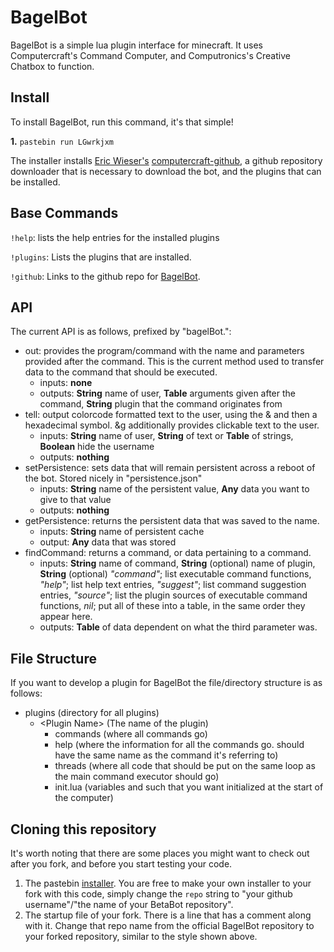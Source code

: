 # BagelBot
BagelBot is a simple lua plugin interface for minecraft.
It uses Computercraft's Command Computer, and Computronics's Creative Chatbox to function.
## Install
To install BagelBot, run this command, it's that simple!

**1.** `pastebin run LGwrkjxm`

The installer installs [Eric Wieser's](https://github.com/eric-wieser/) [computercraft-github](https://github.com/eric-wieser/computercraft-github), a github repository downloader that is necessary to download the bot, and the plugins that can be installed.

## Base Commands
`!help`: lists the help entries for the installed plugins

`!plugins`: Lists the plugins that are installed.

`!github`: Links to the github repo for [BagelBot](https://github.com/hugeblank/BagelBot).

## API
The current API is as follows, prefixed by "bagelBot.":
- out: provides the program/command with the name and parameters provided after the command. This is the current method used to transfer data to the command that should be executed.
	- inputs: **none**
	- outputs: **String** name of user, **Table** arguments given after the command, **String** plugin that the command originates from
- tell: output colorcode formatted text to the user, using the & and then a hexadecimal symbol. &g additionally provides clickable text to the user.
	- inputs: **String** name of user, **String** of text or **Table** of strings, **Boolean** hide the username
	- outputs: **nothing**
- setPersistence: sets data that will remain persistent across a reboot of the bot. Stored nicely in "persistence.json"
	- inputs: **String** name of the persistent value, **Any** data you want to give to that value
	- outputs: **nothing**
- getPersistence: returns the persistent data that was saved to the name.
	- inputs: **String** name of persistent cache
	- output: **Any** data that was stored
- findCommand: returns a command, or data pertaining to a command.
	- inputs: **String** name of command, **String** (optional) name of plugin, **String** (optional) *"command"*; list executable command functions, *"help"*; list help text entries, *"suggest"*; list command suggestion entries, *"source"*; list the plugin sources of executable command functions, *nil*; put all of these into a table, in the same order they appear here.
	- outputs: **Table** of data dependent on what the third parameter was.

## File Structure
If you want to develop a plugin for BagelBot the file/directory structure is as follows:
* plugins (directory for all plugins)
	* \<Plugin Name> (The name of the plugin)
		* commands (where all commands go)
		* help (where the information for all the commands go. should have the same name as the command it's referring to)
		* threads (where all code that should be put on the same loop as the main command executor should go)
		* init.lua (variables and such that you want initialized at the start of the computer)

## Cloning this repository
It's worth noting that there are some places you might want to check out after you fork, and before you start testing your code. 

1. The pastebin [installer](https://www.pastebin.com/LGwrkjxm). You are free to make your own installer to your fork with this code, simply change the `repo` string to "your github username"/"the name of your BetaBot repository".
2. The startup file of your fork. There is a line that has a comment along with it. Change that repo name from the official BagelBot repository to your forked repository, similar to the style shown above.